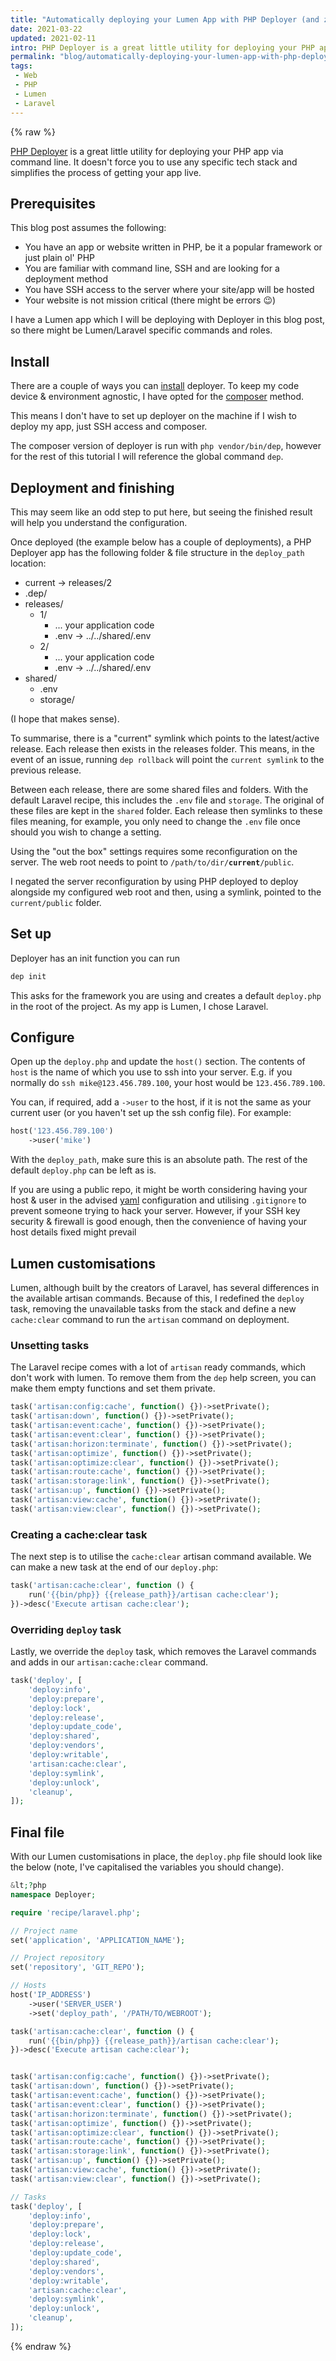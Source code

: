```yaml
---
title: "Automatically deploying your Lumen App with PHP Deployer (and zero downtime) so you don't have to manually do it"
date: 2021-03-22
updated: 2021-02-11
intro: PHP Deployer is a great little utility for deploying your PHP app via command line. It doesn't force you to use any specific tech stack and simplifies the process of getting your app live.
permalink: "blog/automatically-deploying-your-lumen-app-with-php-deployer-and-zero-downtime-so-you-dont-have-to-manually-do-it/"
tags:
 - Web
 - PHP
 - Lumen
 - Laravel
---
```

{% raw %}

[PHP Deployer](https://deployer.org/) is a great little utility for deploying your PHP app via command line. It doesn't force you to use any specific tech stack and simplifies the process of getting your app live.

## Prerequisites

This blog post assumes the following:

- You have an app or website written in PHP, be it a popular framework or just plain ol' PHP
- You are familiar with command line, SSH  and are looking for a deployment method
- You have SSH access to the server where your site/app will be hosted
- Your website is not mission critical (there might be errors :wink:)

I have a Lumen app which I will be deploying with Deployer in this blog post, so there might be Lumen/Laravel specific commands and roles.

## Install

There are a couple of ways you can [install](https://deployer.org/docs/7.x/installation) deployer. To keep my code device & environment agnostic, I have opted for the [composer](https://deployer.org/docs/7.x/installation#distribution-composer-installation) method.

This means I don't have to set up deployer on the machine if I wish to deploy my app, just SSH access and composer.

The composer version of deployer is run with `php vendor/bin/dep`, however for the rest of this tutorial I will reference the global command `dep`.

## Deployment and finishing

This may seem like an odd step to put here, but seeing the finished result will help you understand the configuration.

Once deployed (the example below has a couple of deployments), a PHP Deployer app has the following folder & file structure in the `deploy_path` location:

- current -> releases/2
- .dep/
- releases/
	- 1/
		- ... your application code
		- .env -> ../../shared/.env
	- 2/
		- ... your application code
		- .env -> ../../shared/.env
- shared/
	 - .env
	 - storage/

(I hope that makes sense).

To summarise, there is a "current" symlink which points to the latest/active release. Each release then exists in the releases folder. This means, in the event of an issue, running `dep rollback` will point the `current symlink` to the previous release.

Between each release, there are some shared files and folders. With the default Laravel recipe, this includes the `.env` file and `storage`. The original of these files are kept in the `shared` folder. Each release then symlinks to these files meaning, for example, you only need to change the `.env` file once should you wish to change a setting.

<div class="info">Using the "out the box" settings requires some reconfiguration on the server. The web root needs to point to <code>/path/to/dir/<strong>current</strong>/public</code>. </div>

I negated the server reconfiguration by using PHP deployed to deploy alongside my configured web root and then, using a symlink, pointed to the `current/public` folder.

## Set up

Deployer has an init function you can run

```bash
dep init
```

This asks for the framework you are using and creates a default `deploy.php` in the root of the project. As my app is Lumen, I chose Laravel.

## Configure

Open up the `deploy.php` and update the `host()` section. The contents of `host` is the name of which you use to ssh into your server. E.g. if you normally do `ssh mike@123.456.789.100`, your host would be `123.456.789.100`.

You can, if required, add a `->user` to the host, if it is not the same as your current user (or you haven't set up the ssh config file). For example:

```php
host('123.456.789.100')
	->user('mike')
```

With the `deploy_path`, make sure this is an absolute path. The rest of the default `deploy.php` can be left as is.

<div class="info">If you are using a public repo, it might be worth considering having your host & user in the advised <a href="https://deployer.org/docs/7.x/hosts">yaml</a> configuration and utilising <code>.gitignore</code> to prevent someone trying to hack your server. However, if your SSH key security & firewall is good enough, then the convenience of having your host details fixed might prevail</div>

## Lumen customisations

Lumen, although built by the creators of Laravel, has several differences in the available artisan commands. Because of this, I redefined the `deploy` task, removing the unavailable tasks from the stack and define a new `cache:clear` command to run the `artisan` command on deployment.

### Unsetting tasks

The Laravel recipe comes with a lot of `artisan` ready commands, which don't work with lumen. To remove them from the `dep` help screen, you can make them empty functions and set them private.

```php
task('artisan:config:cache', function() {})->setPrivate();
task('artisan:down', function() {})->setPrivate();
task('artisan:event:cache', function() {})->setPrivate();
task('artisan:event:clear', function() {})->setPrivate();
task('artisan:horizon:terminate', function() {})->setPrivate();
task('artisan:optimize', function() {})->setPrivate();
task('artisan:optimize:clear', function() {})->setPrivate();
task('artisan:route:cache', function() {})->setPrivate();
task('artisan:storage:link', function() {})->setPrivate();
task('artisan:up', function() {})->setPrivate();
task('artisan:view:cache', function() {})->setPrivate();
task('artisan:view:clear', function() {})->setPrivate();
```

### Creating a cache:clear task

The next step is to utilise the `cache:clear` artisan command available. We can make a new task at the end of our `deploy.php`:

```php
task('artisan:cache:clear', function () {
	run('{{bin/php}} {{release_path}}/artisan cache:clear');
})->desc('Execute artisan cache:clear');
```

### Overriding `deploy` task

Lastly, we override the `deploy` task, which removes the Laravel commands and adds in our `artisan:cache:clear` command.

```php
task('deploy', [
	'deploy:info',
	'deploy:prepare',
	'deploy:lock',
	'deploy:release',
	'deploy:update_code',
	'deploy:shared',
	'deploy:vendors',
	'deploy:writable',
	'artisan:cache:clear',
	'deploy:symlink',
	'deploy:unlock',
	'cleanup',
]);
```

## Final file

With our Lumen customisations in place, the `deploy.php` file should look like the below (note, I've capitalised the variables you should change).

```php
&lt;?php
namespace Deployer;

require 'recipe/laravel.php';

// Project name
set('application', 'APPLICATION_NAME');

// Project repository
set('repository', 'GIT_REPO');

// Hosts
host('IP_ADDRESS')
	->user('SERVER_USER')
	->set('deploy_path', '/PATH/TO/WEBROOT');

task('artisan:cache:clear', function () {
	run('{{bin/php}} {{release_path}}/artisan cache:clear');
})->desc('Execute artisan cache:clear');


task('artisan:config:cache', function() {})->setPrivate();
task('artisan:down', function() {})->setPrivate();
task('artisan:event:cache', function() {})->setPrivate();
task('artisan:event:clear', function() {})->setPrivate();
task('artisan:horizon:terminate', function() {})->setPrivate();
task('artisan:optimize', function() {})->setPrivate();
task('artisan:optimize:clear', function() {})->setPrivate();
task('artisan:route:cache', function() {})->setPrivate();
task('artisan:storage:link', function() {})->setPrivate();
task('artisan:up', function() {})->setPrivate();
task('artisan:view:cache', function() {})->setPrivate();
task('artisan:view:clear', function() {})->setPrivate();

// Tasks
task('deploy', [
	'deploy:info',
	'deploy:prepare',
	'deploy:lock',
	'deploy:release',
	'deploy:update_code',
	'deploy:shared',
	'deploy:vendors',
	'deploy:writable',
	'artisan:cache:clear',
	'deploy:symlink',
	'deploy:unlock',
	'cleanup',
]);
```
{% endraw %}
